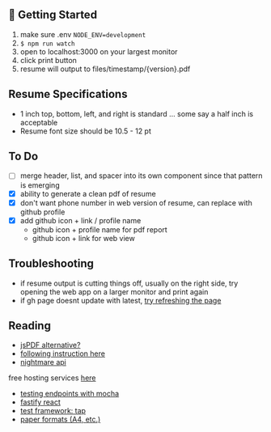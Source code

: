 ## 👋 Getting Started

1. make sure .env `NODE_ENV=development`
2. `$ npm run watch`
3. open to localhost:3000 on your largest monitor
4. click print button
5. resume will output to files/timestamp/{version}.pdf

## Resume Specifications

- 1 inch top, bottom, left, and right is standard ... some say a half inch is acceptable
- Resume font size should be 10.5 - 12 pt

## To Do

- [ ] merge header, list, and spacer into its own component since that pattern is emerging
- [x] ability to generate a clean pdf of resume
- [x] don't want phone number in web version of resume, can replace with github profile
- [x] add github icon + link / profile name
  - github icon + profile name for pdf report
  - github icon + link for web view

## Troubleshooting

- if resume output is cutting things off, usually on the right side, try opening the web app on a larger monitor and print again
- if gh page doesnt update with latest, [try refreshing the page](https://stackoverflow.com/questions/20422279/github-pages-are-not-updating#27809833)

## Reading

- [jsPDF alternative?](https://pdfmake.github.io/docs/0.1/getting-started/server-side/examples/)
- [following instruction here](https://blog.bitsrc.io/how-to-perform-web-scraping-using-node-js-part-2-7a365aeedb43)
- [nightmare api](https://www.npmjs.com/package/nightmare#extract-from-the-page)

free hosting services [here](https://www.hostingadvice.com/how-to/best-free-database-hosting/)

- [testing endpoints with mocha](https://medium.com/@chathula/how-to-set-up-a-ci-cd-pipeline-for-a-node-js-app-with-github-actions-2073201b0df6)
- [fastify react](https://github.com/muturgan/fastify-react-views)
- [test framework: tap](https://www.npmjs.com/package/tap)
- [paper formats (A4, etc.)](http://www.printernational.org/iso-paper-sizes.php)
